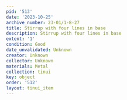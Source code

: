 ```yaml
---
pid: '513'
date: '2023-10-25'
archive_number: 23-01/1-8-27
title: Stirrup with four lines in base
description: Stirrup with four lines in base
extent: '1'
condition: Good
date_unvalidated: Unknown
creator: Unknown
collector: Unknown
materials: Metal
collection: tinui
key: object
order: '512'
layout: tinui_item
---
```

